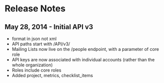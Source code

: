 Release Notes
===============


May 28, 2014 - Initial API v3
------------------------

* format in json not xml
* API paths start with /API/v3/
* Mailing Lists now live on the /people endpoint, with a parameter of core role
* API keys are now associated with individual accounts (rather than the whole organization)
* Roles include core roles
* Added project, metrics, checklist_items

